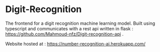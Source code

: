# Digit-Recognition
The frontend for a digit recognition machine learning model. Built using typescript and communicates with a rest api written in flask : https://github.com/Mahmoud-nfz/Digit-recognition-api .

Website hosted at : https://number-recognition-ai.herokuapp.com/

